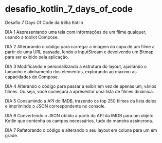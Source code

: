 # desafio_kotlin_7_days_of_code
Desafio 7 Days Of Code da trilha Kotlin

DIA 1
Aapresentando uma tela com informações de um filme qualquer, usando a toolkit Compose.

DIA 2
Alterarando o código para carregar a imagem da capa de um filme a partir de uma URL passada, lendo o InputStream e devolvendo um Bitmap para ser exibido pela aplicação.

DIA 3
Modificando e personalizando a estrutura do layout, ajustando o tamanho e alinhamento dos elementos, explorando ao máximo as capacidades do Compose.

DIA 4
Alterando o código para passar a exibir em vez de apenas um, vários filmes. Ou seja, você começará a apresentar uma lista de filmes dinâmica.

DIA 5
Consumindo a API do IMDB, trazendo os top 250 filmes da lista deles e imprimindo o JSON correspondente no console.

DIA 6
Convertendo o JSON obtido a partir da API do IMDB para um objeto Kotlin que contenha os campos necessários, tudo de maneira assíncrona.

DIA 7
Refatorando o código e alterando o seu layout em coluna para um em grade.
